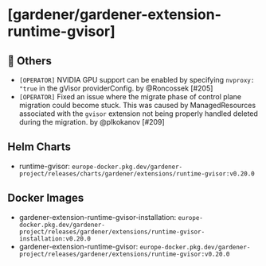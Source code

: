 # [gardener/gardener-extension-runtime-gvisor]

## 🏃 Others

- `[OPERATOR]` NVIDIA GPU support can be enabled by specifying `nvproxy: "true` in the gVisor providerConfig. by @Roncossek [#205]
- `[OPERATOR]` Fixed an issue where the migrate phase of control plane migration could become stuck. This was caused by ManagedResources associated with the `gvisor` extension not being properly handled deleted during the migration. by @plkokanov [#209]

## Helm Charts
- runtime-gvisor: `europe-docker.pkg.dev/gardener-project/releases/charts/gardener/extensions/runtime-gvisor:v0.20.0`
## Docker Images
- gardener-extension-runtime-gvisor-installation: `europe-docker.pkg.dev/gardener-project/releases/gardener/extensions/runtime-gvisor-installation:v0.20.0`
- gardener-extension-runtime-gvisor: `europe-docker.pkg.dev/gardener-project/releases/gardener/extensions/runtime-gvisor:v0.20.0`
